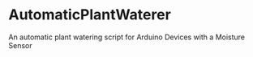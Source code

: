 # AutomaticPlantWaterer
An automatic plant watering script for Arduino Devices with a Moisture Sensor
